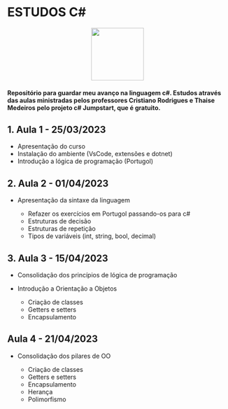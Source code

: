 <h1> ESTUDOS C# </h1>

<p align="center">
<img src="https://cdn.jsdelivr.net/gh/devicons/devicon/icons/csharp/csharp-plain.svg" width="120px"/>
</p>


<h4>
Repositório para guardar meu avanço na linguagem c#. Estudos através das aulas ministradas pelos professores Cristiano Rodrigues e Thaise Medeiros pelo projeto c# Jumpstart, que é gratuito.
</h4>

## 1. Aula 1 - 25/03/2023

  - Apresentação do curso 
  - Instalação do ambiente (VsCode, extensões e dotnet)
  - Introdução a lógica de programação (Portugol)

## 2. Aula 2 - 01/04/2023

  - Apresentação da sintaxe da linguagem 
    
    - Refazer os exercícios em Portugol passando-os para c#
    - Estruturas de decisão
    - Estruturas de repetição
    - Tipos de variáveis (int, string, bool, decimal)
   
## 3. Aula 3 - 15/04/2023

  - Consolidação dos princípios de lógica de programação
  - Introdução a Orientação a Objetos
  
      - Criação de classes
      - Getters e setters 
      - Encapsulamento
      
## Aula 4 - 21/04/2023

  - Consolidação dos pilares de OO

      - Criação de classes
      - Getters e setters 
      - Encapsulamento
      - Herança 
      - Polimorfismo
